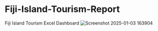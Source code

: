 # Fiji-Island-Tourism-Report
Fiji Island Tourism Excel Dashboard
![Screenshot 2025-01-03 163904](https://github.com/user-attachments/assets/cb23eacd-8fb8-459e-81ee-6406a9997d8b)
